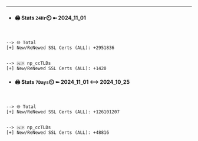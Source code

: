 

---
- #### 🖨️ **Stats** `24Hr`⏲️ ➼ 2024_11_01
```console


--> 🌐 Total
[+] New/ReNewed SSL Certs (ALL): +2951836


--> 🇳🇵 np_ccTLDs
[+] New/ReNewed SSL Certs (ALL): +1420

```

- #### 🖨️ **Stats** `7Days`⏲️ ➼ 2024_11_01 <--> 2024_10_25
```console


--> 🌐 Total
[+] New/ReNewed SSL Certs (ALL): +126101207


--> 🇳🇵 np_ccTLDs
[+] New/ReNewed SSL Certs (ALL): +48816

```

